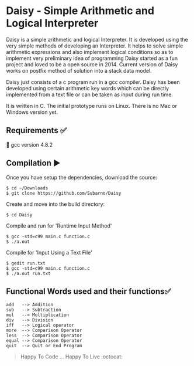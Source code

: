 Daisy - Simple Arithmetic and Logical Interpreter
===============================================

Daisy is a simple arithmetic and logical Interpreter. It is developed using the very simple methods of developing an Interpreter. It helps to solve simple arithmetic expressions and also implement logical conditions so as to implement very preliminary idea of programming 
Daisy started as a fun project and loved to be a open source in 2014.
Current version of Daisy works on postfix method of solution into a stack data model.

Daisy just consists of a c program run in a gcc compiler.
Daisy has been developed using certain arithmetic key words which can be directly implemented from a text file or can be taken as input during run time.

It is written in C.
The initial prototype runs on Linux. There is no Mac or Windows version yet.

Requirements :white_check_mark:
-------------------------------
:pushpin: gcc version 4.8.2 

Compilation :arrow_forward:
---------------------------
Once you have setup the dependencies, download the source:
```
$ cd ~/Downloads
$ git clone https://github.com/Subarno/Daisy
```

Create and move into the build directory:
```
$ cd Daisy
```

Compile and run for 'Runtime Input Method' 
```
$ gcc -std=c99 main.c function.c
$ ./a.out

```

Compile for 'Input Using a Text File'
```
$ gedit run.txt
$ gcc -std=c99 main.c function.c
$ ./a.out run.txt
```

Functional Words used and their functions:white_check_mark:
------------
```
add   --> Addition
sub   --> Subtraction 
mul   --> Multiplication
div   --> Division
iff   --> Logical operator
more  --> Comparison Operator
less  --> Comparison Operator
equal --> Comparison Operator
quit  --> Quit or End Program
```
> Happy To Code ... Happy To Live :octocat:
